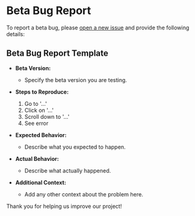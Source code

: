 # Beta Bug Report

To report a beta bug, please [open a new issue](https://github.com/your-org/community/issues/new?template=beta_bug_report.md) and provide the following details:

## Beta Bug Report Template

- **Beta Version:**
  - Specify the beta version you are testing.

- **Steps to Reproduce:**
  1. Go to '...'
  2. Click on '...'
  3. Scroll down to '...'
  4. See error

- **Expected Behavior:**
  - Describe what you expected to happen.

- **Actual Behavior:**
  - Describe what actually happened.

- **Additional Context:**
  - Add any other context about the problem here.

Thank you for helping us improve our project!
